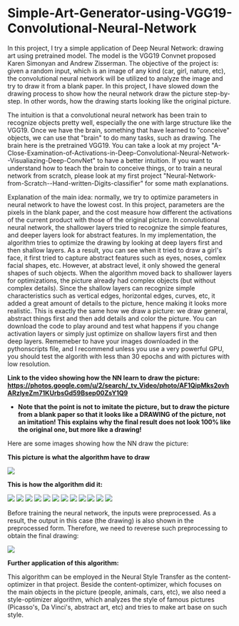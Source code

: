 # Simple-Art-Generator-using-VGG19-Convolutional-Neural-Network
In this project, I try a simple application of Deep Neural Network: drawing art using pretrained model. The model is the VGG19 Convnet proposed Karen Simonyan and Andrew Zisserman. The objective of the project is: given a random input, which is an image of any kind (car, girl, nature, etc), the convolutional neural network will be utilized to analyze the image and try to draw it from a blank paper. In this project, I have slowed down the drawing process to show how the neural network draw the picture step-by-step. In other words, how the drawing starts looking like the original picture.

The intuition is that a convolutional neural network has been train to recognize objects pretty well, especially the one with large structure like the VGG19. Once we have the brain, something that have learned to "conceive" objects, we can use that "brain" to do many tasks, such as drawing. The brain here is the pretrained VGG19. You can take a look at my project "A-Close-Examination-of-Activations-in-Deep-Convolutional-Neural-Network--Visualiazing-Deep-ConvNet" to have a better intuition. If you want to understand how to teach the brain to conceive things, or to train a neural network from scratch, please look at my first project "Neural-Network-from-Scratch--Hand-written-Digits-classifier" for some math explanations.

Explanation of the main idea: normally, we try to optimize parameters in neural network to have the lowest cost. In this project, parameters are the pixels in the blank paper, and the cost measure how different the activations of the current product with those of the original picture. In convolutional neural network, the shallower layers tried to recognize the simple features, and deeper layers look for abstract features. In my implementation, the algorithm tries to optimize the drawing by looking at deep layers first and then shallow layers. As a result, you can see when it tried to draw a girl's face, it first tried to capture abstract features such as eyes, noses, comlex facial shapes, etc. However, at abstract level, it only showed the general shapes of such objects. When the algorithm moved back to shallower layers for optimizations, the picture already had complex objects (but without complex details). Since the shallow layers can recognize simple characteristics such as vertical edges, horizontal edges, curves, etc, it added a great amount of details to the picture, hence making it looks more realistic. This is exactly the same how we draw a picture: we draw general, abstract things first and then add details and color the picture. You can download the code to play around and test what happens if you change activation layers or simply just optimize on shallow layers first and then deep layers. Rememeber to have your images downloaded in the pythonscripts file, and I recommend unless you use a very powerful GPU, you should test the algorith with less than 30 epochs and with pictures with low resolution.

**Link to the video showing how the NN learn to draw the picture: https://photos.google.com/u/2/search/_tv_Video/photo/AF1QipMks2ovhARzlyeZm71KUrbsGd59Bsep00ZsY1Q9**

* **Note that the point is not to imitate the picture, but to draw the picture from a blank paper so that it looks like a DRAWING of the picture, not an imitation! This explains why the final result does not look 100% like the original one, but more like a drawing!**

Here are some images showing how the NN draw the picture:

**This picture is what the algorithm have to draw**

<img src = "Images/Sample.png">

**This is how the algorithm did it:**

<img src = "Images/Blank paper.png">
<img src = "Images/Epoch 1.png">
<img src = "Images/Epoch 2.png">
<img src = "Images/Epoch 3.png">
<img src = "Images/Epoch 4.png">
<img src = "Images/Epoch 5.png">
<img src = "Images/Epoch 6.png">
<img src = "Images/Epoch 7.png">
<img src = "Images/Epoch 8.png">
<img src = "Images/Epoch 9.png">
<img src = "Images/Epoch 10.png">
<img src = "Images/Epoch 11.png">

Before training the neural network, the inputs were preprocessed. As a result, the output in this case (the drawing) is also shown in the preprocessed form. Therefore, we need to reverese such preprocessing to obtain the final drawing:

<img src = "Images/Final Drawing.png">


**Further application of this algorithm:**

This algorithm can be employed in the Neural Style Transfer as the content-optimizer in that project. Beside the content-optimizer, which focuses on the main objects in the picture (people, animals, cars, etc), we also need a style-optimizer algorithm, which analyzes the style of famous pictures (Picasso's, Da Vinci's, abstract art, etc) and tries to make art base on such style.

